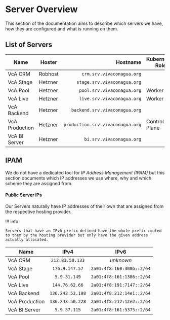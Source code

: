 # Server Overview

This section of the documentation aims to describe which servers we have, how they are configured and what is running
on them.

## List of Servers

| Name           | Hoster  |                         Hostname | Kubernetes Role |
|----------------|---------|---------------------------------:|-----------------|
| VcA CRM        | Robhost |        `crm.srv.vivaconagua.org` |                 |
| VcA Stage      | Hetzner |      `stage.srv.vivaconagua.org` |                 |
| VcA Pool       | Hetzner |       `pool.srv.vivaconagua.org` | Worker          |
| VcA Live       | Hetzner |       `live.srv.vivaconagua.org` | Worker          |
| VcA Backend    | Hetzner |    `backend.srv.vivaconagua.org` |                 |
| VcA Production | Hetzner | `production.srv.vivaconagua.org` | Control Plane   |
| VcA BI Server  | Hetzner |         `bi.srv.vivaconagua.org` |                 |

## IPAM

We do not have a dedicated tool for *IP Address Management (IPAM)* but this section documents which IP addresses we use where, why and which scheme they are assigned from.

#### Public Server IPs

Our Servers naturally have IP addresses of their own that are assigned from the respective hosting provider.

!!! info

    Servers that have an IPv6 prefix defined have the whole prefix routed to them by the hosting provider but only have the given address actually allocated.

| Name           |       IPv4       |           IPv6            |
|----------------|:----------------:|:-------------------------:|
| VcA CRM        | `212.83.50.133`  |         *unknown*         |
| VcA Stage      |  `176.9.147.57`  | `2a01:4f8:160:300b::2/64` |
| VcA Pool       |   `5.9.31.149`   | `2a01:4f8:161:1386::2/64` |
| VcA Live       |  `144.76.62.66`  | `2a01:4f8:191:7147::2/64` |
| VcA Backend    | `136.243.53.198` | `2a01:4f8:212:14e1::2/64` |
| VcA Production | `136.243.50.228` | `2a01:4f8:212:12e2::2/64` |
| VcA BI Server  |   `5.9.57.115`   | `2a01:4f8:161:5375::2/64` |
